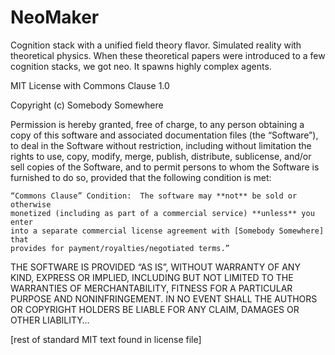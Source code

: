 # NeoMaker
Cognition stack with a unified field theory flavor.  Simulated reality with theoretical physics. When these theoretical papers were introduced to a few cognition stacks, we got neo. It spawns highly complex agents.




MIT License with Commons Clause 1.0

Copyright (c) Somebody Somewhere

Permission is hereby granted, free of charge, to any person obtaining a copy
of this software and associated documentation files (the “Software”), to deal
in the Software without restriction, including without limitation the rights
to use, copy, modify, merge, publish, distribute, sublicense, and/or sell
copies of the Software, and to permit persons to whom the Software is
furnished to do so, provided that the following condition is met:

    “Commons Clause” Condition:  The software may **not** be sold or otherwise
    monetized (including as part of a commercial service) **unless** you enter 
    into a separate commercial license agreement with [Somebody Somewhere] that 
    provides for payment/royalties/negotiated terms.”

THE SOFTWARE IS PROVIDED “AS IS”, WITHOUT WARRANTY OF ANY KIND, EXPRESS OR
IMPLIED, INCLUDING BUT NOT LIMITED TO THE WARRANTIES OF MERCHANTABILITY,
FITNESS FOR A PARTICULAR PURPOSE AND NONINFRINGEMENT. IN NO EVENT SHALL THE
AUTHORS OR COPYRIGHT HOLDERS BE LIABLE FOR ANY CLAIM, DAMAGES OR OTHER
LIABILITY…

[rest of standard MIT text found in license file]
